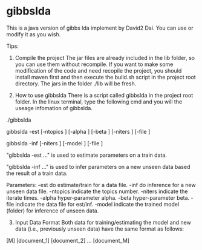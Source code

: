 gibbslda
========

This is a java version of gibbs lda implement by David2 Dai.
You can use or modify it as you wish.

Tips:

1. Compile the project 
The jar files are already included in the lib folder, so you can use them 
without recompile. 
If you want to make some modification of the code and need recopile the 
project, you should install maven first and then execute the build.sh script
in the project root directory. The jars in the folder ./lib will be fresh.

2. How to use gibbslda
There is a script called gibbslda in the project root folder. In the linux terminal,
type the following cmd and you will the useage infomation of gibbslda.
    
./gibbslda

gibbslda -est [-ntopics <int>] [-alpha <float>] [-beta <float>] 
    [-niters <int>] [-file <string>]

gibbslda -inf [-niters <int>] [-model <string>] [-file <string>]

"gibbslda -est ..." is used to estimate parameters on a train data.

"gibbslda -inf ..." is used to infer parameters on a new unseen data based the 
result of a train data.

Parameters:
-est            do estimate/train for a data file.
-inf            do inference for a new unseen data file.
-ntopics        indicate the topics number.
-niters         indicate the iterate times.
-alpha          hyper-parameter alpha.
-beta           hyper-parameter beta.
-file           indicate the data file for est/inf.
-model          indicate the trained model (folder) for inference of unseen data.

3. Input Data Format
Both data for training/estimating the model and new data (i.e., previously 
unseen data) have the same format as follows:

[M]
[document_1]
[document_2]
...
[document_M]
